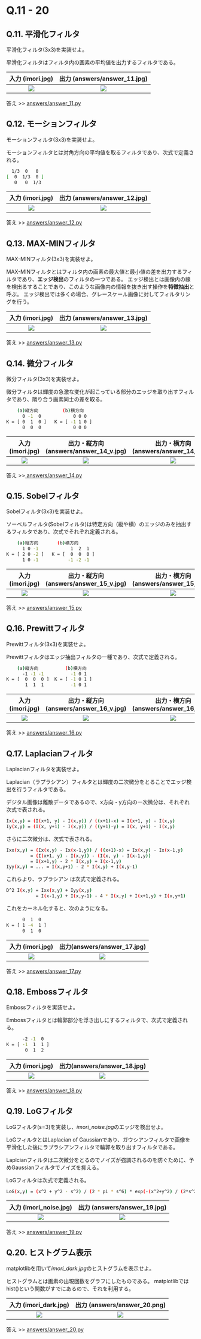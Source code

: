 # Q.11 - 20

## Q.11. 平滑化フィルタ

平滑化フィルタ(3x3)を実装せよ。

平滑化フィルタはフィルタ内の画素の平均値を出力するフィルタである。

|入力 (imori.jpg)|出力 (answers/answer_11.jpg)|
|:---:|:---:|
|![](imori.jpg)|![](answers/answer_11.jpg)|

答え >> [answers/answer_11.py](https://github.com/yoyoyo-yo/Gasyori100knock/blob/master/Question_11_20/answers/answer_11.py)


## Q.12. モーションフィルタ

モーションフィルタ(3x3)を実装せよ。

モーションフィルタとは対角方向の平均値を取るフィルタであり、次式で定義される。

```bash
  1/3  0   0
[  0  1/3  0 ]
   0   0  1/3
```

|入力 (imori.jpg)|出力 (answers/answer_12.jpg)|
|:---:|:---:|
|![](imori.jpg)|![](answers/answer_12.jpg)|

答え >> [answers/answer_12.py](https://github.com/yoyoyo-yo/Gasyori100knock/blob/master/Question_11_20/answers/answer_12.py)

## Q.13. MAX-MINフィルタ

MAX-MINフィルタ(3x3)を実装せよ。

MAX-MINフィルタとはフィルタ内の画素の最大値と最小値の差を出力するフィルタであり、**エッジ検出**のフィルタの一つである。
エッジ検出とは画像内の線を検出るすることであり、このような画像内の情報を抜き出す操作を**特徴抽出**と呼ぶ。
エッジ検出では多くの場合、グレースケール画像に対してフィルタリングを行う。

|入力 (imori.jpg)|出力 (answers/answer_13.jpg)|
|:---:|:---:|
|![](imori.jpg)|![](answers/answer_13.jpg)|

答え >> [answers/answer_13.py](https://github.com/yoyoyo-yo/Gasyori100knock/blob/master/Question_11_20/answers/answer_13.py)


## Q.14. 微分フィルタ

微分フィルタ(3x3)を実装せよ。

微分フィルタは輝度の急激な変化が起こっている部分のエッジを取り出すフィルタであり、隣り合う画素同士の差を取る。

```bash
    (a)縦方向         (b)横方向
      0 -1  0            0 0 0
K = [ 0  1  0 ]   K = [ -1 1 0 ]
      0  0  0            0 0 0
```

|入力 (imori.jpg)|出力・縦方向 (answers/answer_14_v.jpg)|出力・横方向 (answers/answer_14_h.jpg)|
|:---:|:---:|:---:|
|![](imori.jpg)|![](answers/answer_14_v.jpg)|![](answers/answer_14_h.jpg)|

答え >>[ answers/answer_14.py](https://github.com/yoyoyo-yo/Gasyori100knock/blob/master/Question_11_20/answers/answer_14.py)

## Q.15. Sobelフィルタ

Sobelフィルタ(3x3)を実装せよ。

ソーベルフィルタ(Sobelフィルタ)は特定方向（縦や横）のエッジのみを抽出するフィルタであり、次式でそれぞれ定義される。

```bash
    (a)縦方向       (b)横方向
      1 0 -1            1  2  1
K = [ 2 0 -2 ]   K = [  0  0  0 ]
      1 0 -1           -1 -2 -1
```

|入力 (imori.jpg)|出力・縦方向 (answers/answer_15_v.jpg)|出力・横方向 (answers/answer_15_h.jpg)|
|:---:|:---:|:---:|
|![](imori.jpg)|![](answers/answer_15_v.jpg)|![](answers/answer_15_h.jpg)|

答え >> [answers/answer_15.py](https://github.com/yoyoyo-yo/Gasyori100knock/blob/master/Question_11_20/answers/answer_15.py)

## Q.16. Prewittフィルタ

Prewittフィルタ(3x3)を実装せよ。

Prewittフィルタはエッジ抽出フィルタの一種であり、次式で定義される。

```bash
    (a)縦方向          (b)横方向
      -1 -1 -1          -1 0 1
K = [  0  0  0 ]  K = [ -1 0 1 ]
       1  1  1          -1 0 1
```

|入力 (imori.jpg)|出力・縦方向 (answers/answer_16_v.jpg)|出力・横方向 (answers/answer_16_h.jpg)|
|:---:|:---:|:---:|
|![](imori.jpg)|![](answers/answer_16_v.jpg)|![](answers/answer_16_h.jpg)|

答え >> [answers/answer_16.py](https://github.com/yoyoyo-yo/Gasyori100knock/blob/master/Question_11_20/answers/answer_16.py)


## Q.17. Laplacianフィルタ

Laplacianフィルタを実装せよ。

Laplacian（ラプラシアン）フィルタとは輝度の二次微分をとることでエッジ検出を行うフィルタである。

デジタル画像は離散データであるので、x方向・y方向の一次微分は、それぞれ次式で表される。

```bash
Ix(x,y) = (I(x+1, y) - I(x,y)) / ((x+1)-x) = I(x+1, y) - I(x,y)
Iy(x,y) = (I(x, y+1) - I(x,y)) / ((y+1)-y) = I(x, y+1) - I(x,y)
```

さらに二次微分は、次式で表される。

```bash
Ixx(x,y) = (Ix(x,y) - Ix(x-1,y)) / ((x+1)-x) = Ix(x,y) - Ix(x-1,y)
         = (I(x+1, y) - I(x,y)) - (I(x, y) - I(x-1,y))
         = I(x+1,y) - 2 * I(x,y) + I(x-1,y)
Iyy(x,y) = ... = I(x,y+1) - 2 * I(x,y) + I(x,y-1)
```

これらより、ラプラシアン は次式で定義される。

```bash
D^2 I(x,y) = Ixx(x,y) + Iyy(x,y)
           = I(x-1,y) + I(x,y-1) - 4 * I(x,y) + I(x+1,y) + I(x,y+1)
```

これをカーネル化すると、次のようになる。

```bash
      0  1  0
K = [ 1 -4  1 ]
      0  1  0
```

|入力 (imori.jpg)|出力(answers/answer_17.jpg)|
|:---:|:---:|
|![](imori.jpg)|![](answers/answer_17.jpg)||

答え >> [answers/answer_17.py](https://github.com/yoyoyo-yo/Gasyori100knock/blob/master/Question_11_20/answers/answer_17.py)

## Q.18. Embossフィルタ

Embossフィルタを実装せよ。

Embossフィルタとは輪郭部分を浮き出しにするフィルタで、次式で定義される。

```bash
      -2 -1  0
K = [ -1  1  1 ]
       0  1  2
```

|入力 (imori.jpg)|出力(answers/answer_18.jpg)|
|:---:|:---:|
|![](imori.jpg)|![](answers/answer_18.jpg)|

答え >> [answers/answer_18.py](https://github.com/yoyoyo-yo/Gasyori100knock/blob/master/Question_11_20/answers/answer_18.py)

## Q.19. LoGフィルタ

LoGフィルタ(s=3)を実装し、*imori_noise.jpg*のエッジを検出せよ。

LoGフィルタとはLaplacian of Gaussianであり、ガウシアンフィルタで画像を平滑化した後にラプラシアンフィルタで輪郭を取り出すフィルタである。

Laplcianフィルタは二次微分をとるのでノイズが強調されるのを防ぐために、予めGaussianフィルタでノイズを抑える。

LoGフィルタは次式で定義される。

```bash
LoG(x,y) = (x^2 + y^2 - s^2) / (2 * pi * s^6) * exp(-(x^2+y^2) / (2*s^2))
```

|入力 (imori_noise.jpg)|出力 (answers/answer_19.jpg) |
|:---:|:---:|
|![](imori_noise.jpg)|![](answers/answer_19.jpg)|

答え >> [answers/answer_19.py](https://github.com/yoyoyo-yo/Gasyori100knock/blob/master/Question_11_20/answers/answer_19.py)

## Q.20. ヒストグラム表示

matplotlibを用いて*imori_dark.jpg*のヒストグラムを表示せよ。

ヒストグラムとは画素の出現回数をグラフにしたものである。
matplotlibではhist()という関数がすでにあるので、それを利用する。

|入力 (imori_dark.jpg)|出力 (answers/answer_20.png) |
|:---:|:---:|
|![](imori_dark.jpg)|![](answers/answer_20.png)|

答え >> [answers/answer_20.py](https://github.com/yoyoyo-yo/Gasyori100knock/blob/master/Question_11_20/answers/answer_20.py)

